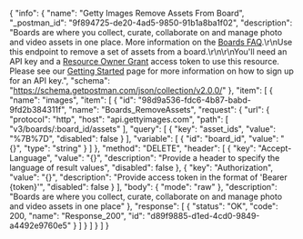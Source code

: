{
  "info": {
    "name": "Getty Images Remove Assets From Board",
    "_postman_id": "9f894725-de20-4ad5-9850-91b1a8ba1f02",
    "description": "Boards are where you collect, curate, collaborate on and manage photo and video assets in one place. More information on the [Boards FAQ](http://www.gettyimages.com/boards/faq).\r\nUse this endpoint to remove a set of assets from a board.\r\n\r\nYou'll need an API key and a [Resource Owner Grant](http://developers.gettyimages.com/en/authorization-faq.html) access token to use this resource. Please see our [Getting Started](http://developers.gettyimages.com/en/getting-started.html) page for more information on how to sign up for an API key.",
    "schema": "https://schema.getpostman.com/json/collection/v2.0.0/"
  },
  "item": [
    {
      "name": "images",
      "item": [
        {
          "id": "98d9a536-fdc6-4b87-babd-9fd2b384311f",
          "name": "Boards_RemoveAssets",
          "request": {
            "url": {
              "protocol": "http",
              "host": "api.gettyimages.com",
              "path": [
                "v3/boards/:board_id/assets"
              ],
              "query": [
                {
                  "key": "asset_ids",
                  "value": "%7B%7D",
                  "disabled": false
                }
              ],
              "variable": [
                {
                  "id": "board_id",
                  "value": "{}",
                  "type": "string"
                }
              ]
            },
            "method": "DELETE",
            "header": [
              {
                "key": "Accept-Language",
                "value": "{}",
                "description": "Provide a header to specify the language of result values",
                "disabled": false
              },
              {
                "key": "Authorization",
                "value": "{}",
                "description": "Provide access token in the format of 'Bearer {token}'",
                "disabled": false
              }
            ],
            "body": {
              "mode": "raw"
            },
            "description": "Boards are where you collect, curate, collaborate on and manage photo and video assets in one place"
          },
          "response": [
            {
              "status": "OK",
              "code": 200,
              "name": "Response_200",
              "id": "d89f9885-d1ed-4cd0-9849-a4492e9760e5"
            }
          ]
        }
      ]
    }
  ]
}